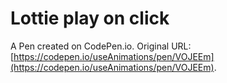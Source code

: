 # Lottie play on click

A Pen created on CodePen.io. Original URL: [https://codepen.io/useAnimations/pen/VOJEEm](https://codepen.io/useAnimations/pen/VOJEEm).


